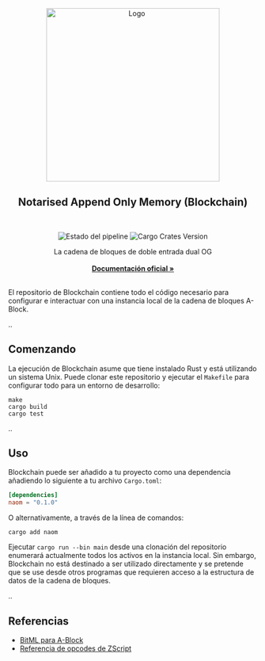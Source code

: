<div align="center">
  <a>
    <img src="https://github.com/ABlockOfficial/Chain/blob/develop/assets/hero.svg" alt="Logo" style="width: 350px">
  </a>

  <h2 align="center">Notarised Append Only Memory (Blockchain)</h2> <div style="height:30px"></div>

  <div>
  <img src="https://img.shields.io/github/actions/workflow/status/ABlockOfficial/Chain/rust.yml" alt="Estado del pipeline" style="display:inline-block"/>
  <img src="https://img.shields.io/crates/v/naom" alt="Cargo Crates Version" style="display:inline-block" />
  </div>

  <p align="center">
    La cadena de bloques de doble entrada dual OG
    <br />
    <br />
    <a href="https://zenotta.io"><strong>Documentación oficial »</strong></a>
    <br />
    <br />
  </p>
</div>

El repositorio de Blockchain contiene todo el código necesario para configurar e interactuar con una instancia local de la cadena de bloques A-Block.

..

## Comenzando

La ejecución de Blockchain asume que tiene instalado Rust y está utilizando un sistema Unix. Puede clonar este repositorio y ejecutar el `Makefile` para configurar todo para un entorno de desarrollo:

```
make
cargo build
cargo test
```

..

## Uso

Blockchain puede ser añadido a tu proyecto como una dependencia añadiendo lo siguiente a tu archivo `Cargo.toml`:

```toml
[dependencies]
naom = "0.1.0"
```

O alternativamente, a través de la línea de comandos:

```
cargo add naom
```

Ejecutar `cargo run --bin main` desde una clonación del repositorio enumerará actualmente todos los activos en la instancia local. Sin embargo, Blockchain no está destinado a ser utilizado directamente y se pretende que se use desde otros programas que requieren acceso a la estructura de datos de la cadena de bloques.

..

## Referencias

- [BitML para A-Block](https://github.com/ABlockOfficial/Chain/blob/main/docs/BitML_for_Zenotta.pdf)
- [Referencia de opcodes de ZScript](https://github.com/ABlockOfficial/Chain/blob/main/docs/ZScript_Opcodes_Reference.pdf)
